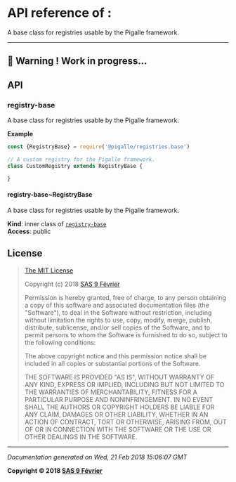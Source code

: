 # API reference of :

A base class for registries usable by the Pigalle framework.

---
&#x1F34E; **__Warning !__ Work in progress...**
---
## API

<a name="module_registry-base"></a>

### registry-base
A base class for registries usable by the Pigalle framework.

**Example**  
```js
const {RegistryBase} = require('@pigalle/registries.base')

// A custom registry for the Pigalle framework.
class CustomRegistry extends RegistryBase {

}
```
<a name="module_registry-base..RegistryBase"></a>

#### registry-base~RegistryBase
A base class for registries usable by the Pigalle framework.

**Kind**: inner class of [<code>registry-base</code>](#module_registry-base)  
**Access**: public  
## <a name="license"> License

>
> [The MIT License](https://opensource.org/licenses/MIT)
>
> Copyright (c) 2018 [SAS 9 Février](https://9fevrier.com/)
>
> Permission is hereby granted, free of charge, to any person obtaining a copy
> of this software and associated documentation files (the "Software"), to deal
> in the Software without restriction, including without limitation the rights
> to use, copy, modify, merge, publish, distribute, sublicense, and/or sell
> copies of the Software, and to permit persons to whom the Software is
> furnished to do so, subject to the following conditions:
>
> The above copyright notice and this permission notice shall be included in all
> copies or substantial portions of the Software.
>
> THE SOFTWARE IS PROVIDED "AS IS", WITHOUT WARRANTY OF ANY KIND, EXPRESS OR
> IMPLIED, INCLUDING BUT NOT LIMITED TO THE WARRANTIES OF MERCHANTABILITY,
> FITNESS FOR A PARTICULAR PURPOSE AND NONINFRINGEMENT. IN NO EVENT SHALL THE
>AUTHORS OR COPYRIGHT HOLDERS BE LIABLE FOR ANY CLAIM, DAMAGES OR OTHER
> LIABILITY, WHETHER IN AN ACTION OF CONTRACT, TORT OR OTHERWISE, ARISING FROM,
> OUT OF OR IN CONNECTION WITH THE SOFTWARE OR THE USE OR OTHER DEALINGS IN THE
> SOFTWARE.
>

***

_Documentation generated on Wed, 21 Feb 2018 15:06:07 GMT_

**Copyright &copy; 2018 [SAS 9 Février](https://9fevrier.com/)**
